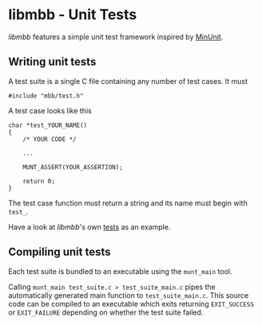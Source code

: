libmbb - Unit Tests
===================

*libmbb* features a simple unit test framework inspired by
[MinUnit](http://www.jera.com/techinfo/jtns/jtn002.html).


Writing unit tests
------------------

A test suite is a single C file containing any number of test cases. It must 

	#include "mbb/test.h"

A test case looks like this

	char *test_YOUR_NAME()
	{
		/* YOUR CODE */
		
		...

		MUNT_ASSERT(YOUR_ASSERTION);

		return 0;
	}

The test case function must return a string and its name must begin with
`test_`.

Have a look at *libmbb*'s own [tests](tests) as an example.

Compiling unit tests
--------------------

Each test suite is bundled to an executable using the `munt_main` tool.

Calling `munt_main test_suite.c > test_suite_main.c` pipes the automatically
generated main function to `test_suite_main.c`. This source code can be
compiled to an executable which exits returning `EXIT_SUCCESS` or
`EXIT_FAILURE` depending on whether the test suite failed.

